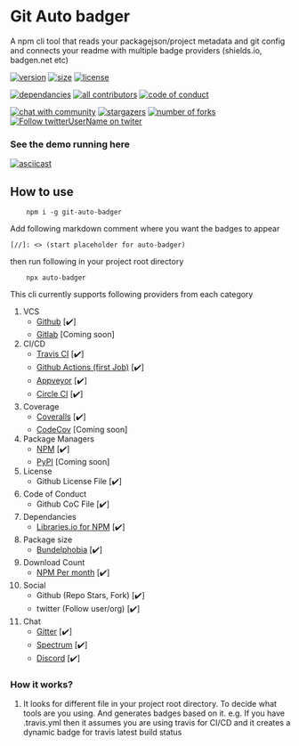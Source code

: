 # Git Auto badger

A npm cli tool that reads your packagejson/project metadata and git config and connects your readme with multiple badge providers (shields.io, badgen.net etc)

[//]: <> (start placeholder for auto-badger)

[![version](https://img.shields.io/npm/v/git-auto-badger.svg?style=flat-square)](https://npmjs.org/git-auto-badger)
[![size](https://img.shields.io/bundlephobia/min/git-auto-badger)](https://bundlephobia.com/result?p=git-auto-badger)
[![license](https://img.shields.io/npm/l/git-auto-badger)](https://github.com/technikhil314/auto-badger/blob/master/LICENSE)

[![dependancies](https://img.shields.io/librariesio/release/npm/git-auto-badger)](https://libraries.io/npm/git-auto-badger)
[![all contributors](https://img.shields.io/github/all-contributors/technikhil314/auto-badger)](https://github.com/technikhil314/auto-badger/graphs/contributors)
[![code of conduct](https://img.shields.io/badge/code%20of-conduct-ff69b4.svg?style=flat-square)](https://github.com/technikhil314/auto-badger/blob/master/CODE_OF_CONDUCT.md)

[![chat with community](https://img.shields.io/gitter/room/technikhil314/auto-badger)](https://gitter.im/auto-badger)
[![stargazers](https://img.shields.io/github/stars/technikhil314/auto-badger?style=social)](https://github.com/technikhil314/auto-badger/stargazers)
[![number of forks](https://img.shields.io/github/forks/technikhil314/auto-badger?style=social)](https://github.com/technikhil314/auto-badger/fork)
[![Follow twitterUserName on twiter](https://img.shields.io/twitter/follow/technikhil314?label=Follow)](https://www.twitter.com/technikhil314)

[//]: <> (end placeholder for auto-badger)

### See the demo running here

[![asciicast](https://asciinema.org/a/362652.svg)](https://asciinema.org/a/362652)

## How to use

```
    npm i -g git-auto-badger
```

Add following markdown comment where you want the badges to appear

```
[//]: <> (start placeholder for auto-badger)
```

then run following in your project root directory

```
    npx auto-badger
```

This cli currently supports following providers from each category

1. VCS
   - [Github](https://www.github.com/) [:heavy_check_mark:]
   - [Gitlab](https://www.gitlab.com/) [Coming soon]
1. CI/CD
   - [Travis CI](https://travis-ci.org/) [:heavy_check_mark:]
   - [Github Actions (first Job)](https://github.com/features/actions) [:heavy_check_mark:]
   - [Appveyor](https://www.appveyor.com/) [:heavy_check_mark:]
   - [Circle CI](https://circleci.com/) [:heavy_check_mark:]
1. Coverage
   - [Coveralls](https://coveralls.io/) [:heavy_check_mark:]
   - [CodeCov](https://codecov.io/) [Coming soon]
1. Package Managers
   - [NPM](https://www.npmjs.com/) [:heavy_check_mark:]
   - [PyPI](https://pypi.org/) [Coming soon]
1. License
   - Github License File [:heavy_check_mark:]
1. Code of Conduct
   - Github CoC File [:heavy_check_mark:]
1. Dependancies
   - [Libraries.io for NPM](https://libraries.io/) [:heavy_check_mark:]
1. Package size
   - [Bundelphobia](https://bundlephobia.com/) [:heavy_check_mark:]
1. Download Count
   - [NPM Per month](https://npmcharts.com/) [:heavy_check_mark:]
1. Social
   - Github (Repo Stars, Fork) [:heavy_check_mark:]
   - twitter (Follow user/org) [:heavy_check_mark:]
1. Chat
   - [Gitter](https://gitter.im/) [:heavy_check_mark:]
   - [Spectrum](https://spectrum.chat/) [:heavy_check_mark:]
   - [Discord](https://discord.com/) [:heavy_check_mark:]

### How it works?

1. It looks for different file in your project root directory. To decide what tools are you using. And generates badges based on it.
   e.g. If you have .travis.yml then it assumes you are using travis for CI/CD and it creates a dynamic badge for travis latest build status
